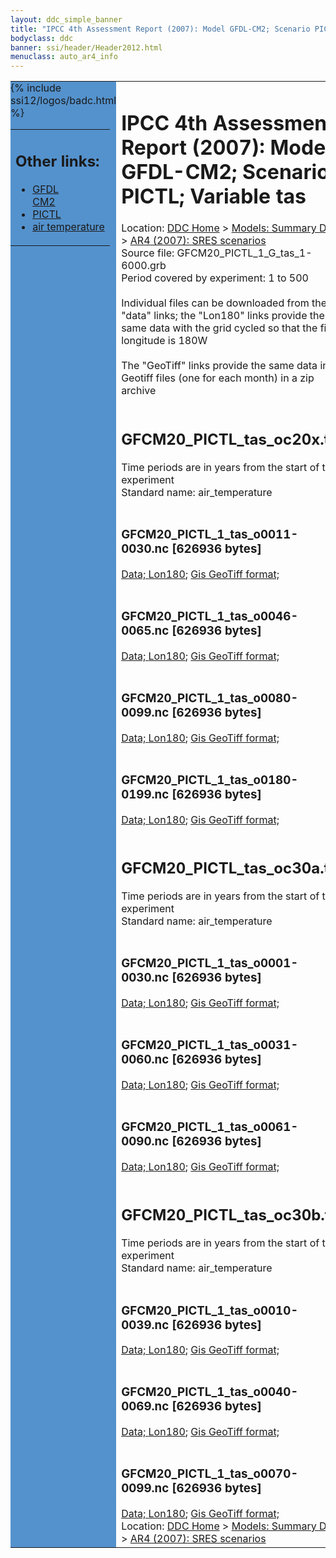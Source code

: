 ```yaml
---
layout: ddc_simple_banner
title: "IPCC 4th Assessment Report (2007): Model GFDL-CM2; Scenario PICTL; Variable tas"
bodyclass: ddc
banner: ssi/header/Header2012.html
menuclass: auto_ar4_info
---
```



<table width="100%" border="0" cellspacing="0" cellpadding="0" style="border-collapse: collapse;">
<tr style="margin:0;padding:0;border:0;">
<td style="margin:0;padding:0;border:0;height:1pt;width:150pt;background:#5492CD;" valign="top" >

<div id="lh-col2" class="auto_ar4_info">
<table class="menumain" bgcolor="#5492CD" cellspacing="0" width="100%" border="0">
<tr><td>
<h2> Other links:</h2>
<ul>
<li><a href="/auto/ar4/model-GFDL-CM2.html">GFDL<br/>CM2</a></li>
<li><a href="/auto/ar4/scenario-PICTL.html">PICTL</a></li>
<li><a href="/auto/ar4/var-air_temperature.html">air temperature</a></li>
</ul>
</td></tr>
{% include ssi12/logos/badc.html %}
</table>
</div>
</td>
<td><h1>IPCC 4th Assessment Report (2007): Model GFDL-CM2; Scenario PICTL; Variable tas</h1>

<!-- Breadcrumb1 -->
<div id="breadcrumb1" align="left">
Location: <a href="/index.html">DDC Home</a> > <a href="/sim/gcm_clim/">Models: Summary Data</a>
> <a href="/sim/gcm_clim/SRES_AR4/index.html">AR4 (2007): SRES scenarios</a>
</div>
<!-- End of Breadcrumb1 -->Source file: GFCM20_PICTL_1_G_tas_1-6000.grb
<br/>
Period covered by experiment: 1 to 500<br/>
<br/>Individual files can be downloaded from the "data" links; the "Lon180" links provide the same data
         with the grid cycled so that the first longitude is 180W<br/>
<br/>The "GeoTiff" links provide the same data in 12 Geotiff files (one for each month)
          in a zip archive<br/>
<br/><h2>GFCM20_PICTL_tas_oc20x.tar</h2>
Time periods are in years from the start of the experiment<br/>
Standard name: air_temperature<br>
<br/><h3>GFCM20_PICTL_1_tas_o0011-0030.nc [626936 bytes]</h3>
<a href="/cgi-bin/downl/ar4_nc/tas/GFCM20_PICTL_1_tas_o0011-0030.nc">Data; </a><a href="/cgi-bin/downl/ar4_nc/tas/GFCM20_PICTL_1_tas_o0011-0030.cyto180.nc"> Lon180</a>; <a href="/cgi-bin/downl/ar4_tif/tas/GFCM20_PICTL_1_tas_o0011-0030.zip">Gis GeoTiff format; </a><br/>
<br/><h3>GFCM20_PICTL_1_tas_o0046-0065.nc [626936 bytes]</h3>
<a href="/cgi-bin/downl/ar4_nc/tas/GFCM20_PICTL_1_tas_o0046-0065.nc">Data; </a><a href="/cgi-bin/downl/ar4_nc/tas/GFCM20_PICTL_1_tas_o0046-0065.cyto180.nc"> Lon180</a>; <a href="/cgi-bin/downl/ar4_tif/tas/GFCM20_PICTL_1_tas_o0046-0065.zip">Gis GeoTiff format; </a><br/>
<br/><h3>GFCM20_PICTL_1_tas_o0080-0099.nc [626936 bytes]</h3>
<a href="/cgi-bin/downl/ar4_nc/tas/GFCM20_PICTL_1_tas_o0080-0099.nc">Data; </a><a href="/cgi-bin/downl/ar4_nc/tas/GFCM20_PICTL_1_tas_o0080-0099.cyto180.nc"> Lon180</a>; <a href="/cgi-bin/downl/ar4_tif/tas/GFCM20_PICTL_1_tas_o0080-0099.zip">Gis GeoTiff format; </a><br/>
<br/><h3>GFCM20_PICTL_1_tas_o0180-0199.nc [626936 bytes]</h3>
<a href="/cgi-bin/downl/ar4_nc/tas/GFCM20_PICTL_1_tas_o0180-0199.nc">Data; </a><a href="/cgi-bin/downl/ar4_nc/tas/GFCM20_PICTL_1_tas_o0180-0199.cyto180.nc"> Lon180</a>; <a href="/cgi-bin/downl/ar4_tif/tas/GFCM20_PICTL_1_tas_o0180-0199.zip">Gis GeoTiff format; </a><br/>
<br/><h2>GFCM20_PICTL_tas_oc30a.tar</h2>
Time periods are in years from the start of the experiment<br/>
Standard name: air_temperature<br>
<br/><h3>GFCM20_PICTL_1_tas_o0001-0030.nc [626936 bytes]</h3>
<a href="/cgi-bin/downl/ar4_nc/tas/GFCM20_PICTL_1_tas_o0001-0030.nc">Data; </a><a href="/cgi-bin/downl/ar4_nc/tas/GFCM20_PICTL_1_tas_o0001-0030.cyto180.nc"> Lon180</a>; <a href="/cgi-bin/downl/ar4_tif/tas/GFCM20_PICTL_1_tas_o0001-0030.zip">Gis GeoTiff format; </a><br/>
<br/><h3>GFCM20_PICTL_1_tas_o0031-0060.nc [626936 bytes]</h3>
<a href="/cgi-bin/downl/ar4_nc/tas/GFCM20_PICTL_1_tas_o0031-0060.nc">Data; </a><a href="/cgi-bin/downl/ar4_nc/tas/GFCM20_PICTL_1_tas_o0031-0060.cyto180.nc"> Lon180</a>; <a href="/cgi-bin/downl/ar4_tif/tas/GFCM20_PICTL_1_tas_o0031-0060.zip">Gis GeoTiff format; </a><br/>
<br/><h3>GFCM20_PICTL_1_tas_o0061-0090.nc [626936 bytes]</h3>
<a href="/cgi-bin/downl/ar4_nc/tas/GFCM20_PICTL_1_tas_o0061-0090.nc">Data; </a><a href="/cgi-bin/downl/ar4_nc/tas/GFCM20_PICTL_1_tas_o0061-0090.cyto180.nc"> Lon180</a>; <a href="/cgi-bin/downl/ar4_tif/tas/GFCM20_PICTL_1_tas_o0061-0090.zip">Gis GeoTiff format; </a><br/>
<br/><h2>GFCM20_PICTL_tas_oc30b.tar</h2>
Time periods are in years from the start of the experiment<br/>
Standard name: air_temperature<br>
<br/><h3>GFCM20_PICTL_1_tas_o0010-0039.nc [626936 bytes]</h3>
<a href="/cgi-bin/downl/ar4_nc/tas/GFCM20_PICTL_1_tas_o0010-0039.nc">Data; </a><a href="/cgi-bin/downl/ar4_nc/tas/GFCM20_PICTL_1_tas_o0010-0039.cyto180.nc"> Lon180</a>; <a href="/cgi-bin/downl/ar4_tif/tas/GFCM20_PICTL_1_tas_o0010-0039.zip">Gis GeoTiff format; </a><br/>
<br/><h3>GFCM20_PICTL_1_tas_o0040-0069.nc [626936 bytes]</h3>
<a href="/cgi-bin/downl/ar4_nc/tas/GFCM20_PICTL_1_tas_o0040-0069.nc">Data; </a><a href="/cgi-bin/downl/ar4_nc/tas/GFCM20_PICTL_1_tas_o0040-0069.cyto180.nc"> Lon180</a>; <a href="/cgi-bin/downl/ar4_tif/tas/GFCM20_PICTL_1_tas_o0040-0069.zip">Gis GeoTiff format; </a><br/>
<br/><h3>GFCM20_PICTL_1_tas_o0070-0099.nc [626936 bytes]</h3>
<a href="/cgi-bin/downl/ar4_nc/tas/GFCM20_PICTL_1_tas_o0070-0099.nc">Data; </a><a href="/cgi-bin/downl/ar4_nc/tas/GFCM20_PICTL_1_tas_o0070-0099.cyto180.nc"> Lon180</a>; <a href="/cgi-bin/downl/ar4_tif/tas/GFCM20_PICTL_1_tas_o0070-0099.zip">Gis GeoTiff format; </a><br/>
<!-- Breadcrumb2 -->
<div id="breadcrumb2" align="left">
Location: <a href="/index.html">DDC Home</a> > <a href="/sim/gcm_clim/">Models: Summary Data</a>
> <a href="/sim/gcm_clim/SRES_AR4/index.html">AR4 (2007): SRES scenarios</a>
</div>
<!-- End of Breadcrumb2 --></td></tr></table>
